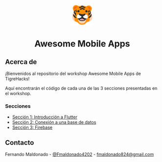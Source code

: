 <br />
<p align="center">
    <img src="./assets/tiger.png"  alt="Logo" width="70px" >

  <h1 align="center">Awesome Mobile Apps</h1>

</p>

## Acerca de

¡Bienvenidos al repositorio del workshop Awesome Mobile Apps de TigreHacks!

Aquí encontrarán el código de cada una de las 3 secciones presentadas en el workshop.


### Secciones

- [Sección 1: Introducción a Flutter](https://github.com/Bisontech1/AwesomeMobileApps/tree/master/seccion_1)
- [Sección 2: Conexión a una base de datos](https://github.com/Bisontech1/AwesomeMobileApps/tree/master/seccion_2)
- [Sección 3: Firebase](https://github.com/Bisontech1/AwesomeMobileApps/tree/master/seccion_3)


## Contacto

Fernando Maldonado - [@Fmaldonado4202](https://twitter.com/Fmaldonado4202) - fmaldonado824@gmail.com
